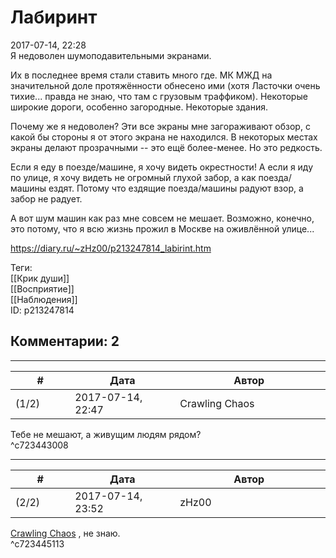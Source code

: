 Лабиринт
========

  
2017-07-14, 22:28  
 Я недоволен шумоподавительными экранами.   
   
 Их в последнее время стали ставить много где. МК МЖД на значительной доле протяжённости обнесено ими (хотя Ласточки очень тихие... правда не знаю, что там с грузовым траффиком). Некоторые широкие дороги, особенно загородные. Некоторые здания.   
   
 Почему же я недоволен? Эти все экраны мне загораживают обзор, с какой бы стороны я от этого экрана не находился. В некоторых местах экраны делают прозрачными -- это ещё более-менее. Но это редкость.   
   
 Если я еду в поезде/машине, я хочу видеть окрестности! А если я иду по улице, я хочу видеть не огромный глухой забор, а как поезда/машины ездят. Потому что ездящие поезда/машины радуют взор, а забор не радует.   
   
 А вот шум машин как раз мне совсем не мешает. Возможно, конечно, это потому, что я всю жизнь прожил в Москве на оживлённой улице...   
  
<https://diary.ru/~zHz00/p213247814_labirint.htm>  
  
Теги:  
[[Крик души]]  
[[Восприятие]]  
[[Наблюдения]]  
ID: p213247814  


Комментарии: 2
--------------

  


---



|         #         |              Дата              |                     Автор                     |           ID           |
| --- | --- | --- | --- |
| (1/2) | 2017-07-14, 22:47 | Crawling Chaos | c723443008 |

  
 Тебе не мешают, а живущим людям рядом?   
 ^c723443008

---



|         #         |              Дата              |                     Автор                     |           ID           |
| --- | --- | --- | --- |
| (2/2) | 2017-07-14, 23:52 | zHz00 | c723445113 |

  
  [Crawling Chaos](http://degozaru.diary.ru "de gozaru")  , не знаю.   
 ^c723445113